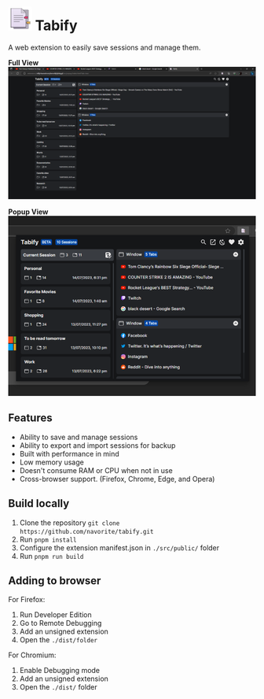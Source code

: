 # ![Tabify icon](./public/icons/tabify-48.png) Tabify

A web extension to easily save sessions and manage them.

**Full View**
![Screenshot of the extension in Full View mode](./assets/tabify-fullview.png)

**Popup View**
![Screenshot of the extension in Popup mode](./assets/tabify-popup.png)

## Features

- Ability to save and manage sessions
- Ability to export and import sessions for backup
- Built with performance in mind
- Low memory usage
- Doesn't consume RAM or CPU when not in use
- Cross-browser support. (Firefox, Chrome, Edge, and Opera)

## Build locally

1. Clone the repository `git clone https://github.com/navorite/tabify.git`
2. Run `pnpm install`
3. Configure the extension manifest.json in `./src/public/` folder
4. Run `pnpm run build`

## Adding to browser

For Firefox:

1. Run Developer Edition
2. Go to Remote Debugging
3. Add an unsigned extension
4. Open the `./dist/folder`

For Chromium:

1. Enable Debugging mode
2. Add an unsigned extension
3. Open the `./dist/` folder
